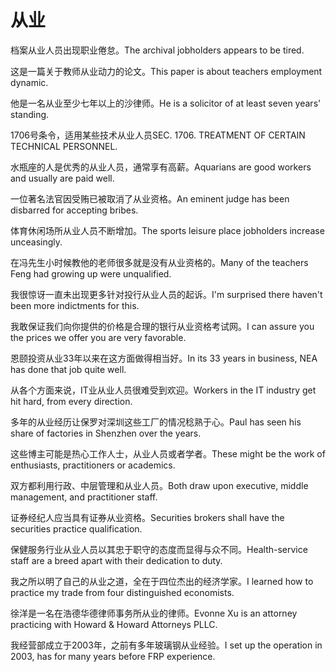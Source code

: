 # 从业

<p><span class="chinese">档案从业人员出现职业倦怠。</span><span class="english">The archival jobholders appears to be tired.</span></p>

<p><span class="chinese">这是一篇关于教师从业动力的论文。</span><span class="english">This paper is about teachers employment dynamic.</span></p>

<p><span class="chinese">他是一名从业至少七年以上的沙律师。</span><span class="english">He is a solicitor of at least seven years' standing.</span></p>

<p><span class="chinese">1706号条令，适用某些技术从业人员</span><span class="english">SEC. 1706. TREATMENT OF CERTAIN TECHNICAL PERSONNEL.</span></p>

<p><span class="chinese">水瓶座的人是优秀的从业人员，通常享有高薪。</span><span class="english">Aquarians are good workers and usually are paid well.</span></p>

<p><span class="chinese">一位著名法官因受贿已被取消了从业资格。</span><span class="english">An eminent judge has been disbarred for accepting bribes.</span></p>

<p><span class="chinese">体育休闲场所从业人员不断增加。</span><span class="english">The sports leisure place jobholders increase unceasingly.</span></p>

<p><span class="chinese">在冯先生小时候教他的老师很多就是没有从业资格的。</span><span class="english">Many of the teachers Feng had growing up were unqualified.</span></p>

<p><span class="chinese">我很惊讶一直未出现更多针对投行从业人员的起诉。</span><span class="english">I'm surprised there haven't been more indictments for this.</span></p>

<p><span class="chinese">我敢保证我们向你提供的价格是合理的银行从业资格考试网。</span><span class="english">I can assure you the prices we offer you are very favorable.</span></p>

<p><span class="chinese">恩颐投资从业33年以来在这方面做得相当好。</span><span class="english">In its 33 years in business, NEA has done that job quite well.</span></p>

<p><span class="chinese">从各个方面来说，IT业从业人员很难受到欢迎。</span><span class="english">Workers in the IT industry get hit hard, from every direction.</span></p>

<p><span class="chinese">多年的从业经历让保罗对深圳这些工厂的情况稔熟于心。</span><span class="english">Paul has seen his share of factories in Shenzhen over the years.</span></p>

<p><span class="chinese">这些博主可能是热心工作人士，从业人员或者学者。</span><span class="english">These might be the work of enthusiasts, practitioners or academics.</span></p>

<p><span class="chinese">双方都利用行政、中层管理和从业人员。</span><span class="english">Both draw upon executive, middle management, and practitioner staff.</span></p>

<p><span class="chinese">证券经纪人应当具有证券从业资格。</span><span class="english">Securities brokers shall have the securities practice qualification.</span></p>

<p><span class="chinese">保健服务行业从业人员以其忠于职守的态度而显得与众不同。</span><span class="english">Health-service staff are a breed apart with their dedication to duty.</span></p>

<p><span class="chinese">我之所以明了自己的从业之道，全在于四位杰出的经济学家。</span><span class="english">I learned how to practice my trade from four distinguished economists.</span></p>

<p><span class="chinese">徐洋是一名在浩德华德律师事务所从业的律师。</span><span class="english">Evonne Xu is an attorney practicing with Howard & Howard Attorneys PLLC.</span></p>

<p><span class="chinese">我经营部成立于2003年，之前有多年玻璃钢从业经验。</span><span class="english">I set up the operation in 2003, has for many years before FRP experience.</span></p>

